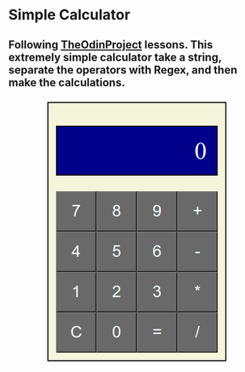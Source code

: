 
# Simple Calculator

## Following [TheOdinProject](https://www.theodinproject.com/lessons/foundations-calculator#assignment) lessons. This extremely simple calculator take a string, separate the operators with Regex, and then make the calculations.

<p align="center" ><img src="./media/calc_img.png" /> </p>